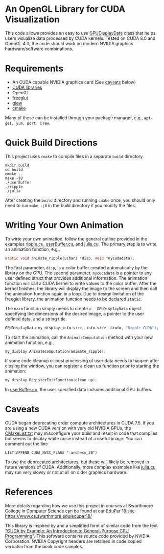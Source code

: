 # An OpenGL Library for CUDA Visualization

This code allows provides an easy to use [GPUDisplayData](gpuDisplayData.h) class that helps users visualize data processed by CUDA kernels. Tested on CUDA 8.0 and OpenGL 4.0, the code should work on modern NVIDIA graphics hardware/software combinations.

# Requirements

  * An CUDA capable NVIDIA graphics card (See [caveats](#caveats) below)
  * [CUDA libraries](https://developer.nvidia.com/cuda-downloads)
  * OpenGL
  * [freeglut](http://freeglut.sourceforge.net/)
  * [glew](http://glew.sourceforge.net/)
  * [cmake](https://cmake.org/)

  Many of these can be installed through your package manager, e.g., `apt-get, yum, port, brew`.

# Quick Build Directions

This project uses `cmake` to compile files in a separate `build` directory.

```
mkdir build
cd build
cmake ..
make -j8
./userBuffer
./ripple
./julia
```

After creating the `build` directory and running `cmake` once, you should only need to run `make -j8` in the build directory if you modify the files.

# Writing Your Own Animation

To wirte your own animation, follow the general outline provided in the examples [ripple.cu](ripple.cu), [userBuffer.cu](userBuffer.cu), and [julia.cu](julia.cu). The primary step is to write an animation function, e.g.,

```C
static void animate_ripple(uchar3 *disp, void *mycudadata);
```

The first parameter, `disp`, is a color buffer created automatically by the library on the GPU. The second parameter, `mycudadata` is a pointer to any user defined struct that provides additional information. The animation function will call a CUDA kernel to write values to the color buffer. After the kernel finishes, the library will display the image to the screen and then call the animation function again in a loop. Due to design limitation of the freeglut library, the animation function needs to be declared `static`.

The `main` function simply needs to create a `  GPUDisplayData` object specifying the dimensions of the desired image, a pointer to the user defined data, and a string title.

```C
GPUDisplayData my_display(info.size, info.size, &info, "Ripple CUDA");
```

To start the animation, call the `AnimateComputation` method with your new animation function, e.g.,

```C
my_display.AnimateComputation(animate_ripple);
```

If some code cleanup or post processing of user data needs to happen after closing the window, you can register a clean up function prior to starting the animation:

```C
my_display.RegisterExitFunction(clean_up);
```

In [userBuffer.cu](userBuffer.cu), the user specified data includes additional GPU buffers.

# Caveats

 CUDA began deprecating order compute architectures in CUDA 7.5. If you are using a new CUDA version with very old NVIDIA GPUs, the [CMakeList.txt](CMakeList.txt) may misconfigure your build and result in code that compiles but seems to display white noise instead of a useful image. You can comment out the line

 ```  
 LIST(APPEND CUDA_NVCC_FLAGS "-arch=sm_30")
 ```

 To use the deprecated architectures, but these will likely be removed in future versions of CUDA. Additionally, more complex examples like [julia.cu](julia.cu) may run very slowly or not at all on older graphics hardware.  


# References

More details regarding how we use this project in courses at Swarthmore College in Computer Science can be found at our EduPar'18 site https://www.cs.swarthmore.edu/edupar18/

This library is inspired by and a simplified form of similar code from the text ["CUDA by Example: An Introduction to General-Purpose GPU Programming"](https://developer.nvidia.com/cuda-example). This software contains source code provided by NVIDIA Corporation. NVIDIA Copyright headers are retained in code copied verbatim from the book code samples.  
